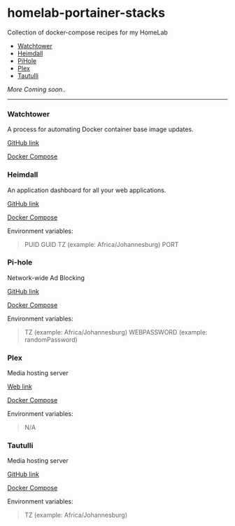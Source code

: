 # homelab-portainer-stacks
Collection of docker-compose recipes for my HomeLab

- [Watchtower](#watchtower)
- [Heimdall](#heimdall)
- [PiHole](#pihole)
- [Plex](#plex)
- [Tautulli](#tautulli)

*More Coming soon..*

---

### **Watchtower** <a name="watchtower"></a>
A process for automating Docker container base image updates.

[GitHub link](https://github.com/containrrr/watchtower)

[Docker Compose](watchtower/docker-compose.yml)


### **Heimdall** <a name="heimdall"></a>
An application dashboard for all your web applications.

[GitHub link](https://github.com/linuxserver/Heimdall)

[Docker Compose](heimdall/docker-compose.yml)

Environment variables:
> PUID
> GUID
> TZ (example: Africa/Johannesburg)
> PORT


### **Pi-hole** <a name="pihole"></a>
Network-wide Ad Blocking

[GitHub link](https://github.com/pi-hole/docker-pi-hole)

[Docker Compose](pihole/docker-compose.yml)

Environment variables:
> TZ (example: Africa/Johannesburg)
> WEBPASSWORD (example: randomPassword)

### **Plex** <a name="plex"></a>
Media hosting server

[Web link](https://www.plex.tv/your-media/)

[Docker Compose](plex/docker-compose.yml)

Environment variables:
> N/A

### **Tautulli** <a name="Tautulli"></a>
Media hosting server

[GitHub link](https://github.com/Tautulli/Tautulli)

[Docker Compose](tautulli/docker-compose.yml)

Environment variables:
> TZ (example: Africa/Johannesburg)
